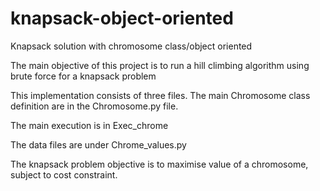 # knapsack-object-oriented
Knapsack solution with chromosome class/object oriented 

The main objective of this project is to run a hill climbing algorithm using brute force for a knapsack problem

This implementation consists of three files. The main Chromosome class definition are in the Chromosome.py file.

The main execution is in Exec_chrome

The data files are under Chrome_values.py

The knapsack problem objective is to maximise value of a chromosome, subject to cost constraint.
